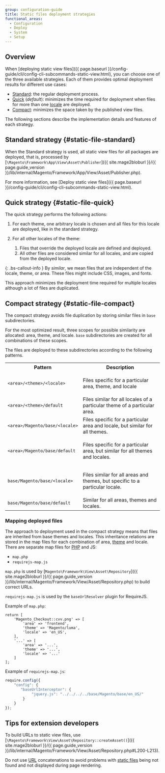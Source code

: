 ```yaml
---
group: configuration-guide
title: Static files deployment strategies
functional_areas:
  - Configuration
  - Deploy
  - System
  - Setup
---
```


## Overview

When [deploying static view files]({{ page.baseurl }}/config-guide/cli/config-cli-subcommands-static-view.html), you can choose one of the three available strategies. Each of them provides optimal deployment results for different use cases:

*   [Standard](#static-file-standard): the regular deployment process.
*   [Quick](#static-file-quick) (_default_): minimizes the time required for deployment when files for more than one [locale](https://glossary.magento.com/locale) are deployed.
*   [Compact](#static-file-compact): minimizes the space taken by the published view files.

The following sections describe the implementation details and features of each strategy.

## Standard strategy {#static-file-standard}

When the Standard strategy is used, all static view files for all packages are deployed, that is, processed by [`\Magento\Framework\App\View\Asset\Publisher`]({{ site.mage2bloburl }}/{{ page.guide_version }}/lib/internal/Magento/Framework/App/View/Asset/Publisher.php).

For more information, see [Deploy static view files]({{ page.baseurl }}/config-guide/cli/config-cli-subcommands-static-view.html).

## Quick strategy {#static-file-quick}

The quick strategy performs the following actions:

1. For each theme, one arbitrary locale is chosen and all files for this locale are deployed, like in the standard strategy.
1. For all other locales of the theme:

   1. Files that override the deployed locale are defined and deployed.
   1.  All other files are considered similar for all locales, and are copied from the deployed locale.

{: .bs-callout-info }
By _similar_, we mean files that are independent of the locale, theme, or area. These files might include CSS, images, and fonts.

This approach minimizes the deployment time required for multiple locales although a lot of files are duplicated.

## Compact strategy {#static-file-compact}

The compact strategy avoids file duplication by storing similar files in `base` subdirectories.

For the most optimized result, three scopes for possible similarity are allocated: area, theme, and locale. `base` subdirectories are created for all combinations of these scopes.

The files are deployed to these subdirectories according to the following patterns.

<table>
  <tbody>
    <tr>
      <th>
        Pattern
      </th>
      <th>
        Description
      </th>
    </tr>
    <tr>
      <td>
        <code>&lt;area>/&lt;theme>/&lt;locale></code>
      </td>
      <td>
        <p>
          Files specific for a particular area, theme, and locale
        </p>
      </td>
    </tr>
    <tr>
      <td>
        <code>&lt;area>/&lt;theme>/default</code>
      </td>
      <td>
        Files similar for all locales of a particular theme of a
        particular area.
      </td>
    </tr>
    <tr>
      <td>
        <code>&lt;area>/Magento/base/&lt;locale></code>
      </td>
      <td>
        Files specific for a particular area and locale, but
        similar for all themes.
      </td>
    </tr>
    <tr>
      <td>
        <code>&lt;area>/Magento/base/default</code>
      </td>
      <td>
        <p>
          Files specific for a particular area, but similar for all
          themes and locales.
        </p>
      </td>
    </tr>
    <tr>
      <td>
        <code>base/Magento/base/&lt;locale></code>
      </td>
      <td>
        <p>
          Files similar for all areas and themes, but specific to
          a particular locale.
        </p>
      </td>
    </tr>
    <tr>
      <td>
        <code>base/Magento/base/default</code>
      </td>
      <td>
        Similar for all areas, themes and locales.
      </td>
    </tr>
  </tbody>
</table>

### Mapping deployed files

The approach to deployment used in the compact strategy means that files are inherited from base themes and locales. This inheritance relations are stored in the map files for each combination of area, [theme](https://glossary.magento.com/theme) and locale. There are separate map files for [PHP](https://glossary.magento.com/php) and JS:

* `map.php`
* `requirejs-map.js`

`map.php` is used by [`Magento\Framework\View\Asset\Repository`]({{ site.mage2bloburl }}/{{ page.guide_version }}/lib/internal/Magento/Framework/View/Asset/Repository.php) to build correct URLs.

`requirejs-map.js` is used by the `baseUrlResolver` plugin for RequireJS.

Example of `map.php`:

```php?start_inline=1
return [
    'Magento_Checkout::cvv.png' => [
        'area' => 'frontend',
        'theme' => 'Magento/luma',
        'locale' => 'en_US',
    ],
    '...' => [
        'area' => '...',
        'theme' => '...',
        'locale' => '...'
    ]
];
```

Example of `requirejs-map.js`:

```js
require.config({
    "config": {
       "baseUrlInterceptor": {
            "jquery.js": "../../../../base/Magento/base/en_US/"
        }
    }
});
```

## Tips for extension developers

To build URLs to static view files, use [`\Magento\Framework\View\Asset\Repository::createAsset()`]({{ site.mage2bloburl }}/{{ page.guide_version }}/lib/internal/Magento/Framework/View/Asset/Repository.php#L200-L213).

Do not use [URL](https://glossary.magento.com/url) concatenations to avoid problems with [static files](https://glossary.magento.com/static-files) being not found and not displayed during page rendering.
